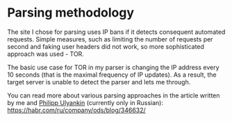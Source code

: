 # Parsing methodology

The site I chose for parsing uses IP bans if it detects consequent automated requests. Simple measures, such as limiting the number of requests per second and faking user headers did not work, so more sophisticated approach was used - TOR. 

The basic use case for TOR  in my parser is changing the IP address every 10 seconds (that is the maximal frequency of IP updates). As a result, the target server is unable to detect the parser and lets me through. 

You can read more about various parsing approaches in the article written by me and [Philipp Ulyankin](https://github.com/FUlyankin) (currently only in Russian): https://habr.com/ru/company/ods/blog/346632/